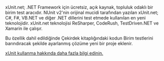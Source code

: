 ﻿xUnit.net; .NET Framework için ücretsiz, açık kaynak, topluluk odaklı bir birim test aracıdır. NUnit v2'nin orijinal mucidi tarafından yazılan xUnit.net; C#, F#, VB.NET ve diğer .NET dillerini test etmede kullanılan en yeni teknolojidir. xUnit.net teknolojisi ReSharper, CodeRush, TestDriven.NET ve Xamarin ile çalışır. 

Bu özellik dahil edildiğinde Çekirdek kitaplığındaki kodun Birim testlerini barındıracak şekilde ayarlanmış çözüme yeni bir proje eklenir.

[xUnit kullanma hakkında daha fazla bilgi edinin.](https://xunit.github.io/)
